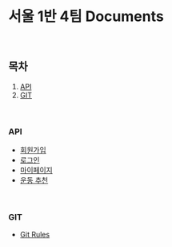 # 서울 1반 4팀 Documents

<br>

## 목차

1. [API](#API)
2. [GIT](#GIT)



<br>

### API

- [회원가입](./api/회원가입.md)
- [로그인](./api/로그인.md)
- [마이페이지](./api/마이페이지.md)
- [운동 추천]()



<br>

### GIT

- [Git Rules](./git/git_rules.md)